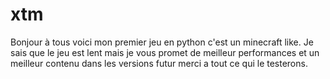 # xtm
Bonjour à tous voici mon premier jeu en python c'est un minecraft like.
Je sais que le jeu est lent mais je vous promet de meilleur performances et un meilleur contenu dans les versions futur merci a tout ce qui le testerons.
